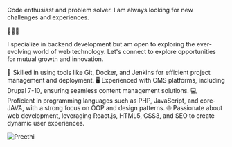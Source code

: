 Code enthusiast and problem solver.
I am always looking for new challenges and experiences.

👩‍💻✨

I specialize in backend development but am open to exploring the ever-evolving world of web technology.
Let's connect to explore opportunities for mutual growth and innovation.

🔧 Skilled in using tools like Git, Docker, and Jenkins for efficient project management and deployment.
🖥️ Experienced with CMS platforms, including Drupal 7-10, ensuring seamless content management solutions.
💻 Proficient in programming languages such as PHP, JavaScript, and core-JAVA, with a strong focus on OOP and design patterns.
🌐 Passionate about web development, leveraging React.js, HTML5, CSS3, and SEO to create dynamic user experiences.

<p><img align="center" src="https://github-readme-streak-stats.herokuapp.com/?user=prethiee&" alt="Preethi" /></p>

